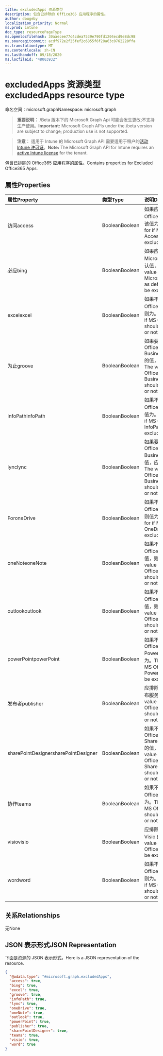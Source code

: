 ```yaml
---
title: excludedApps 资源类型
description: 包含已排除的 Office365 应用程序的属性。
author: dougeby
localization_priority: Normal
ms.prod: intune
doc_type: resourcePageType
ms.openlocfilehash: 30aaecee77c4cdea7539e790fd1204ecd9e8dc98
ms.sourcegitcommit: acdf972e2f25fef2c6855f6f28a63c0762228ffa
ms.translationtype: MT
ms.contentlocale: zh-CN
ms.lasthandoff: 09/18/2020
ms.locfileid: "48003932"
---
```

# <a name="excludedapps-resource-type"></a><span data-ttu-id="485f4-103">excludedApps 资源类型</span><span class="sxs-lookup"><span data-stu-id="485f4-103">excludedApps resource type</span></span>

<span data-ttu-id="485f4-104">命名空间：microsoft.graph</span><span class="sxs-lookup"><span data-stu-id="485f4-104">Namespace: microsoft.graph</span></span>

> <span data-ttu-id="485f4-105">**重要说明：** /Beta 版本下的 Microsoft Graph Api 可能会发生更改;不支持生产使用。</span><span class="sxs-lookup"><span data-stu-id="485f4-105">**Important:** Microsoft Graph APIs under the /beta version are subject to change; production use is not supported.</span></span>

> <span data-ttu-id="485f4-106">**注意：** 适用于 Intune 的 Microsoft Graph API 需要适用于租户的[活动 Intune 许可证](https://go.microsoft.com/fwlink/?linkid=839381)。</span><span class="sxs-lookup"><span data-stu-id="485f4-106">**Note:** The Microsoft Graph API for Intune requires an [active Intune license](https://go.microsoft.com/fwlink/?linkid=839381) for the tenant.</span></span>

<span data-ttu-id="485f4-107">包含已排除的 Office365 应用程序的属性。</span><span class="sxs-lookup"><span data-stu-id="485f4-107">Contains properties for Excluded Office365 Apps.</span></span>

## <a name="properties"></a><span data-ttu-id="485f4-108">属性</span><span class="sxs-lookup"><span data-stu-id="485f4-108">Properties</span></span>
|<span data-ttu-id="485f4-109">属性</span><span class="sxs-lookup"><span data-stu-id="485f4-109">Property</span></span>|<span data-ttu-id="485f4-110">类型</span><span class="sxs-lookup"><span data-stu-id="485f4-110">Type</span></span>|<span data-ttu-id="485f4-111">说明</span><span class="sxs-lookup"><span data-stu-id="485f4-111">Description</span></span>|
|:---|:---|:---|
|<span data-ttu-id="485f4-112">访问</span><span class="sxs-lookup"><span data-stu-id="485f4-112">access</span></span>|<span data-ttu-id="485f4-113">Boolean</span><span class="sxs-lookup"><span data-stu-id="485f4-113">Boolean</span></span>|<span data-ttu-id="485f4-114">如果应排除 MS Office Access，则该值为。</span><span class="sxs-lookup"><span data-stu-id="485f4-114">The value for if MS Office Access should be excluded or not.</span></span>|
|<span data-ttu-id="485f4-115">必应</span><span class="sxs-lookup"><span data-stu-id="485f4-115">bing</span></span>|<span data-ttu-id="485f4-116">Boolean</span><span class="sxs-lookup"><span data-stu-id="485f4-116">Boolean</span></span>|<span data-ttu-id="485f4-117">如果应排除 Microsoft 搜索为默认值，则为。</span><span class="sxs-lookup"><span data-stu-id="485f4-117">The value for if Microsoft Search as default should be excluded or not.</span></span>|
|<span data-ttu-id="485f4-118">excel</span><span class="sxs-lookup"><span data-stu-id="485f4-118">excel</span></span>|<span data-ttu-id="485f4-119">Boolean</span><span class="sxs-lookup"><span data-stu-id="485f4-119">Boolean</span></span>|<span data-ttu-id="485f4-120">如果不应排除 MS Office Excel 的值，则为。</span><span class="sxs-lookup"><span data-stu-id="485f4-120">The value for if MS Office Excel should be excluded or not.</span></span>|
|<span data-ttu-id="485f4-121">为止</span><span class="sxs-lookup"><span data-stu-id="485f4-121">groove</span></span>|<span data-ttu-id="485f4-122">Boolean</span><span class="sxs-lookup"><span data-stu-id="485f4-122">Boolean</span></span>|<span data-ttu-id="485f4-123">如果要排除 MS Office OneDrive for Business-Groove 的值，应将其排除。</span><span class="sxs-lookup"><span data-stu-id="485f4-123">The value for if MS Office OneDrive for Business - Groove should be excluded or not.</span></span>|
|<span data-ttu-id="485f4-124">infoPath</span><span class="sxs-lookup"><span data-stu-id="485f4-124">infoPath</span></span>|<span data-ttu-id="485f4-125">Boolean</span><span class="sxs-lookup"><span data-stu-id="485f4-125">Boolean</span></span>|<span data-ttu-id="485f4-126">如果不应排除 MS Office InfoPath，则值为。</span><span class="sxs-lookup"><span data-stu-id="485f4-126">The value for if MS Office InfoPath should be excluded or not.</span></span>|
|<span data-ttu-id="485f4-127">lync</span><span class="sxs-lookup"><span data-stu-id="485f4-127">lync</span></span>|<span data-ttu-id="485f4-128">Boolean</span><span class="sxs-lookup"><span data-stu-id="485f4-128">Boolean</span></span>|<span data-ttu-id="485f4-129">如果要排除 MS Office Skype for Business-Lync 的值，应将其排除。</span><span class="sxs-lookup"><span data-stu-id="485f4-129">The value for if MS Office Skype for Business - Lync should be excluded or not.</span></span>|
|<span data-ttu-id="485f4-130">For</span><span class="sxs-lookup"><span data-stu-id="485f4-130">oneDrive</span></span>|<span data-ttu-id="485f4-131">Boolean</span><span class="sxs-lookup"><span data-stu-id="485f4-131">Boolean</span></span>|<span data-ttu-id="485f4-132">如果不应排除 MS Office OneDrive，则值为。</span><span class="sxs-lookup"><span data-stu-id="485f4-132">The value for if MS Office OneDrive should be excluded or not.</span></span>|
|<span data-ttu-id="485f4-133">oneNote</span><span class="sxs-lookup"><span data-stu-id="485f4-133">oneNote</span></span>|<span data-ttu-id="485f4-134">Boolean</span><span class="sxs-lookup"><span data-stu-id="485f4-134">Boolean</span></span>|<span data-ttu-id="485f4-135">如果不应排除 MS Office OneNote 的值，则为。</span><span class="sxs-lookup"><span data-stu-id="485f4-135">The value for if MS Office OneNote should be excluded or not.</span></span>|
|<span data-ttu-id="485f4-136">outlook</span><span class="sxs-lookup"><span data-stu-id="485f4-136">outlook</span></span>|<span data-ttu-id="485f4-137">Boolean</span><span class="sxs-lookup"><span data-stu-id="485f4-137">Boolean</span></span>|<span data-ttu-id="485f4-138">如果不应排除 MS Office Outlook 的值，则为。</span><span class="sxs-lookup"><span data-stu-id="485f4-138">The value for if MS Office Outlook should be excluded or not.</span></span>|
|<span data-ttu-id="485f4-139">powerPoint</span><span class="sxs-lookup"><span data-stu-id="485f4-139">powerPoint</span></span>|<span data-ttu-id="485f4-140">Boolean</span><span class="sxs-lookup"><span data-stu-id="485f4-140">Boolean</span></span>|<span data-ttu-id="485f4-141">如果不应排除 MS Office PowerPoint，则值为。</span><span class="sxs-lookup"><span data-stu-id="485f4-141">The value for if MS Office PowerPoint should be excluded or not.</span></span>|
|<span data-ttu-id="485f4-142">发布者</span><span class="sxs-lookup"><span data-stu-id="485f4-142">publisher</span></span>|<span data-ttu-id="485f4-143">Boolean</span><span class="sxs-lookup"><span data-stu-id="485f4-143">Boolean</span></span>|<span data-ttu-id="485f4-144">应排除 MS Office 发布服务器的值。</span><span class="sxs-lookup"><span data-stu-id="485f4-144">The value for if MS Office Publisher should be excluded or not.</span></span>|
|<span data-ttu-id="485f4-145">sharePointDesigner</span><span class="sxs-lookup"><span data-stu-id="485f4-145">sharePointDesigner</span></span>|<span data-ttu-id="485f4-146">Boolean</span><span class="sxs-lookup"><span data-stu-id="485f4-146">Boolean</span></span>|<span data-ttu-id="485f4-147">如果不应排除 MS Office SharePointDesigner 的值，则为。</span><span class="sxs-lookup"><span data-stu-id="485f4-147">The value for if MS Office SharePointDesigner should be excluded or not.</span></span>|
|<span data-ttu-id="485f4-148">协作</span><span class="sxs-lookup"><span data-stu-id="485f4-148">teams</span></span>|<span data-ttu-id="485f4-149">Boolean</span><span class="sxs-lookup"><span data-stu-id="485f4-149">Boolean</span></span>|<span data-ttu-id="485f4-150">如果不应排除 MS Office 团队，则值为。</span><span class="sxs-lookup"><span data-stu-id="485f4-150">The value for if MS Office Teams should be excluded or not.</span></span>|
|<span data-ttu-id="485f4-151">visio</span><span class="sxs-lookup"><span data-stu-id="485f4-151">visio</span></span>|<span data-ttu-id="485f4-152">Boolean</span><span class="sxs-lookup"><span data-stu-id="485f4-152">Boolean</span></span>|<span data-ttu-id="485f4-153">应排除 MS Office Visio 的值。</span><span class="sxs-lookup"><span data-stu-id="485f4-153">The value for if MS Office Visio should be excluded or not.</span></span>|
|<span data-ttu-id="485f4-154">word</span><span class="sxs-lookup"><span data-stu-id="485f4-154">word</span></span>|<span data-ttu-id="485f4-155">Boolean</span><span class="sxs-lookup"><span data-stu-id="485f4-155">Boolean</span></span>|<span data-ttu-id="485f4-156">如果不应排除 MS Office Word 的值，则为。</span><span class="sxs-lookup"><span data-stu-id="485f4-156">The value for if MS Office Word should be excluded or not.</span></span>|

## <a name="relationships"></a><span data-ttu-id="485f4-157">关系</span><span class="sxs-lookup"><span data-stu-id="485f4-157">Relationships</span></span>
<span data-ttu-id="485f4-158">无</span><span class="sxs-lookup"><span data-stu-id="485f4-158">None</span></span>

## <a name="json-representation"></a><span data-ttu-id="485f4-159">JSON 表示形式</span><span class="sxs-lookup"><span data-stu-id="485f4-159">JSON Representation</span></span>
<span data-ttu-id="485f4-160">下面是资源的 JSON 表示形式。</span><span class="sxs-lookup"><span data-stu-id="485f4-160">Here is a JSON representation of the resource.</span></span>
<!-- {
  "blockType": "resource",
  "@odata.type": "microsoft.graph.excludedApps"
}
-->
``` json
{
  "@odata.type": "#microsoft.graph.excludedApps",
  "access": true,
  "bing": true,
  "excel": true,
  "groove": true,
  "infoPath": true,
  "lync": true,
  "oneDrive": true,
  "oneNote": true,
  "outlook": true,
  "powerPoint": true,
  "publisher": true,
  "sharePointDesigner": true,
  "teams": true,
  "visio": true,
  "word": true
}
```






